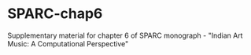 # SPARC-chap6
Supplementary material for chapter 6 of SPARC monograph - "Indian Art Music: A Computational Perspective"

